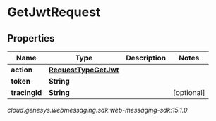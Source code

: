 # GetJwtRequest


## Properties

| Name | Type | Description | Notes |
| ------------ | ------------- | ------------- | ------------- |
| **action** | [**RequestTypeGetJwt**](RequestTypeGetJwt) |  |  |
| **token** | **String** |  |  |
| **tracingId** | **String** |  |  [optional] |




_cloud.genesys.webmessaging.sdk:web-messaging-sdk:15.1.0_
